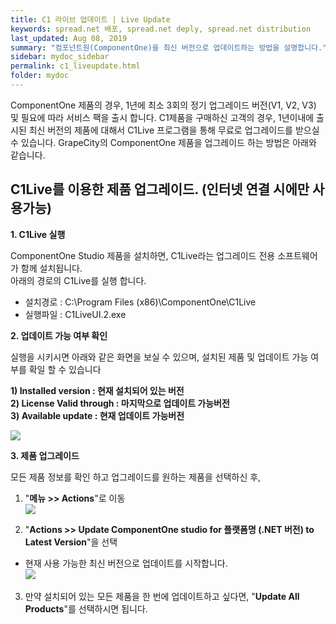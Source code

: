 ```yaml
---
title: C1 라이브 업데이트 | Live Update
keywords: spread.net 배포, spread.net deply, spread.net distribution
last_updated: Aug 08, 2019
summary: "컴포넌트원(ComponentOne)을 최신 버전으로 업데이트하는 방법을 설명합니다."
sidebar: mydoc_sidebar
permalink: c1_liveupdate.html
folder: mydoc
---
```


ComponentOne 제품의 경우, 1년에 최소 3회의 정기 업그레이드 버전(V1, V2, V3) 및 필요에 따라 서비스 팩을 출시 합니다.
C1제품을 구매하신 고객의 경우, 1년이내에 출시된 최신 버전의 제품에 대해서 C1Live 프로그램을 통해 무료로 업그레이드를 받으실 수 있습니다.
GrapeCity의 ComponentOne 제품을 업그레이드 하는 방법은 아래와 같습니다.

## C1Live를 이용한 제품 업그레이드. (인터넷 연결 시에만 사용가능)

**1. C1Live 실행**

ComponentOne Studio 제품을 설치하면, C1Live라는 업그레이드 전용 소프트웨어가 함께 설치됩니다.  
아래의 경로의 C1Live를 실행 합니다.

- 설치경로 : C:\Program Files (x86)\ComponentOne\C1Live
- 실행파일 : C1LiveUI.2.exe

**2. 업데이트 가능 여부 확인**

실행을 시키시면 아래와 같은 화면을 보실 수 있으며, 설치된 제품 및 업데이트 가능 여부를 확일 할 수 있습니다

**1) Installed version : 현재 설치되어 있는 버전**  
**2) License Valid through : 마지막으로 업데이트 가능버전**  
**3) Available update : 현재 업데이트 가능버전**

![](https://www.grapecity.co.kr/images/metalsmith/training/componentone/c1liveupgrade/tc_winforms1-6-1.png)

**3. 제품 업그레이드**

모든 제품 정보를 확인 하고 업그레이드를 원하는 제품을 선택하신 후,

1. "**메뉴 >> Actions**"로 이동  
   ![](https://www.grapecity.co.kr/images/metalsmith/training/componentone/c1liveupgrade/tc_winforms1-6-2.png)

2. "**Actions >> Update ComponentOne studio for 플랫폼명 (.NET 버전) to Latest Version**"을 선택

- 현재 사용 가능한 최신 버전으로 업데이트를 시작합니다.  
  ![](https://www.grapecity.co.kr/images/metalsmith/training/componentone/c1liveupgrade/tc_winforms1-6-3.png)

3. 만약 설치되어 있는 모든 제품을 한 번에 업데이트하고 싶다면, "**Update All Products**"를 선택하시면 됩니다.
